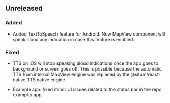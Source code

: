 ## Unreleased

### Added

- Added TextToSpeech feature for Android. Now MapView component will speak aloud any indication in case this feature is enabled.

### Fixed

- TTS on iOS will stop speaking aloud indications once the app goes to background or screen goes off. This is possible because the automatic TTS from internal MapView engine was replaced by the @situm/react-native TTS native engine.

- Example app: fixed minor UI issues related to the status bar in the repo example/ app.
